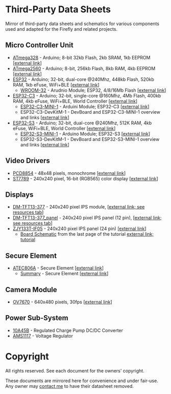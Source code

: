 Third-Party Data Sheets
=======================

Mirror of third-party data sheets and schematics for various components used and adapted for the Firefly and related projects.

Micro Controller Unit
---------------------

- [ATmega328](./atmega328.pdf) - Arduino; 8-bit 32kb Flash, 2kb SRAM, 1kb EEPROM [[external link](http://ww1.microchip.com/downloads/en/DeviceDoc/Atmel-7810-Automotive-Microcontrollers-ATmega328P_Datasheet.pdf)]
- [ATmega2560](./atmega2560.pdf) - Arduino; 8-bit, 256kb Flash, 8kb RAM, 4kb EEPROM [[external link](http://ww1.microchip.com/downloads/en/DeviceDoc/Atmel-2549-8-bit-AVR-Microcontroller-ATmega640-1280-1281-2560-2561_datasheet.pdf)]
- [ESP32](./esp32.pdf) - Arduino; 32-bit, dual-core @240Mhz, 448kb Flash, 520kb RAM, 1kb eFuse, WiFi+BLE [[external link](https://www.espressif.com/sites/default/files/documentation/esp32_datasheet_en.pdf)]
  - [WROOM-32](./esp32-wroom32.pdf) - Arudnio Module; ESP32, 4/8/16Mb Flash [[external link](https://www.espressif.com/sites/default/files/documentation/esp32-wroom-32_datasheet_en.pdf)]
- [ESP32-C3](./esp32-c3.pdf) - Arduino; 32-bit, single-core @160Mhz, 4Mb Flash, 400kb RAM, 4kb eFuse, WiFi+BLE, World Controller [[external link](https://www.espressif.com/sites/default/files/documentation/esp32-c3_datasheet_en.pdf)]
  - [ESP32-C3-MINI-1](./esp32-c3-mini-1.pdf) - Arduini Module; ESP32-C3 [[external link](https://www.espressif.com/sites/default/files/documentation/esp32-c3-mini-1_datasheet_en.pdf)]
  - ESP32-C3-DevKitM-1 - DevBoard and ESP32-C3-MINI-1 overview and links [[external link](https://docs.espressif.com/projects/esp-idf/en/latest/esp32c3/hw-reference/esp32c3/user-guide-devkitm-1.html)]
- [ESP32-S3](./esp32-s3.pdf) - Arduino; 32-bit, dual-core @240Mhz, 512K RAM, 4kb eFuse, WiFi+BLE, World Controller [[external link]()]
  - [ESP32-S3-MINI-1](./esp32-s3-mini-1.pdf) - Arduino Module; ESP32-S3 [[external link](https://www.espressif.com/sites/default/files/documentation/esp32-s3-mini-1_mini-1u_datasheet_en.pdf)]
  - ESP32-S3-DevKitM-1 - DevBoard and ESP32-S3-MINI-1 overview and links [[external link](https://docs.espressif.com/projects/esp-idf/en/latest/esp32s3/hw-reference/esp32s3/user-guide-devkitm-1.html)]

Video Drivers
-------------

- [PCD8854](./pcd8854.pdf) - 48x48 pixels, monochrome [[external link](https://www.sparkfun.com/datasheets/LCD/Monochrome/Nokia5110.pdf)]
- [ST7789](./st7789.pdf) - 240x240 pixel, 16-bit (RGB565) color display [[external link](https://www.newhavendisplay.com/appnotes/datasheets/LCDs/ST7789V.pdf)]

Displays
--------

- [DM-TFT13-377](./dm-tft13-377.pdf) - 240x240 pixel IPS module, [[external link; see resources tab](https://www.displaymodule.com/products/1-3-240-x-240-ips-tft-display-module-spi)]
- [DM-TFT13-377_panel](./dm-tft13-377panel.pdf) - 240x240 pixel IPS panel (12 pin), [[external link; see resources tab](https://www.displaymodule.com/products/1-3-240-x-240-ips-tft-display-module-spi)]
- [ZJY133T-IF05](./zjy133t-if05.pdf) - 240x240 pixel IPS panel (24 pin) [[external link](https://cdn-shop.adafruit.com/product-files/4520/4520_C13462__________.pdf)]
  - [Board Schematic](./zjy133t-if05.png) from the last page of the tutorial [external link; tutorial](https://cdn-learn.adafruit.com/downloads/pdf/adafruit-1-3-and-1-54-240-x-240-wide-angle-tft-lcd-displays.pdf)

Secure Element
--------------

- [ATEC806A](./atec806a.pdf) - Secure Element [[external link](http://ww1.microchip.com/downloads/en/DeviceDoc/ATECC608A-TNGTLS-CryptoAuthentication-Data-Sheet-DS40002112B.pdf)]
  - [Summary](./atecc806a-summary.pdf) - Secure Element [[external link](http://ww1.microchip.com/downloads/en/DeviceDoc/40001977A.pdf)]

Camera Module
-------------

- [OV7670](./ov7670.pdf) - 640x480 pixels, 30fps [[external link](https://www.voti.nl/docs/OV7670.pdf)]

Power Sub-System
----------------

- [10A45B](./10a45b.pdf) - Regulated Charge Pump DC/DC Converter
- [AMS1117](./ams1117.pdf) - Voltage Regulator


Copyright
=========

All rights reserved. See each document for the owners' copyright.

These documents are mirrored here for convenience and under fair-use. Any
owner may [contact me](mailto:me@ricmoo.com) to have their datasheet removed.
